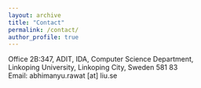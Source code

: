 ```yaml
---
layout: archive
title: "Contact"
permalink: /contact/
author_profile: true
---
```

Office 2B:347, ADIT, IDA, Computer Science Department,<br>
Linkoping University, Linkoping City, Sweden 581 83<br>
Email: abhimanyu.rawat [at] liu.se
